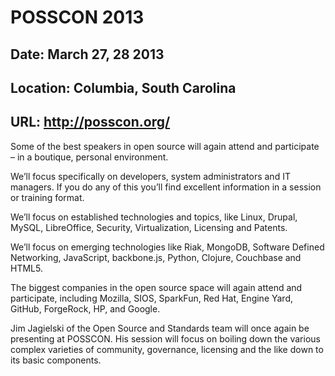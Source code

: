 # POSSCON 2013
## Date: March 27, 28 2013
## Location: Columbia, South Carolina
## URL: http://posscon.org/

Some of the best speakers in open source will again attend and participate – in a boutique, personal environment.

We’ll focus specifically on developers, system administrators and IT managers.  If you do any of this you’ll find excellent information in a session or training format.

We’ll focus on established technologies and topics, like Linux, Drupal, MySQL, LibreOffice, Security, Virtualization, Licensing and Patents.

We’ll focus on emerging technologies like Riak, MongoDB, Software Defined Networking, JavaScript, backbone.js, Python, Clojure, Couchbase and HTML5.

The biggest companies in the open source space will again attend and participate, including Mozilla, SIOS, SparkFun, Red Hat, Engine Yard, GitHub, ForgeRock, HP, and Google.

Jim Jagielski of the Open Source and Standards team will once again be presenting at POSSCON.
His session will focus on boiling down the various complex varieties of
community, governance, licensing and the like down to its basic components.